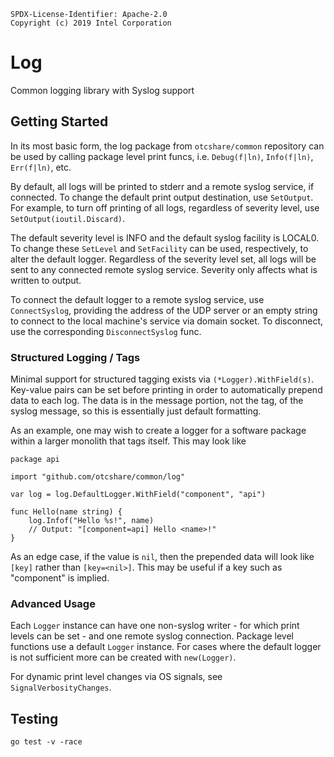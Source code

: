 ```text
SPDX-License-Identifier: Apache-2.0
Copyright (c) 2019 Intel Corporation
```

# Log

Common logging library with Syslog support

## Getting Started

In its most basic form, the log package from `otcshare/common` repository can be
used by calling package level print funcs, i.e. `Debug(f|ln)`, `Info(f|ln)`, 
`Err(f|ln)`, etc.

By default, all logs will be printed to stderr and a remote syslog service, if
connected. To change the default print output destination, use `SetOutput`. For
example, to turn off printing of all logs, regardless of severity level, use
`SetOutput(ioutil.Discard)`.

The default severity level is INFO and the default syslog facility is LOCAL0.
To change these `SetLevel` and `SetFacility` can be used, respectively, to
alter the default logger. Regardless of the severity level set, all logs will
be sent to any connected remote syslog service. Severity only affects what is
written to output.

To connect the default logger to a remote syslog service, use `ConnectSyslog`,
providing the address of the UDP server or an empty string to connect to the
local machine's service via domain socket. To disconnect, use the corresponding
`DisconnectSyslog` func.

### Structured Logging / Tags

Minimal support for structured tagging exists via `(*Logger).WithField(s)`.
Key-value pairs can be set before printing in order to automatically prepend
data to each log. The data is in the message portion, not the tag, of the
syslog message, so this is essentially just default formatting.

As an example, one may wish to create a logger for a software package within a
larger monolith that tags itself. This may look like

```
package api

import "github.com/otcshare/common/log"

var log = log.DefaultLogger.WithField("component", "api")

func Hello(name string) {
	log.Infof("Hello %s!", name)
	// Output: "[component=api] Hello <name>!"
}
```

As an edge case, if the value is `nil`, then the prepended data will look like
`[key]` rather than `[key=<nil>]`. This may be useful if a key such as
"component" is implied.

### Advanced Usage

Each `Logger` instance can have one non-syslog writer - for which print levels
can be set - and one remote syslog connection. Package level functions use a
default `Logger` instance. For cases where the default logger is not sufficient
more can be created with `new(Logger)`.

For dynamic print level changes via OS signals, see `SignalVerbosityChanges`.

## Testing

```
go test -v -race
```


